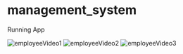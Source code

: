 # management_system

Running App

![employeeVideo1](https://user-images.githubusercontent.com/68035179/114592207-50b09a80-9c50-11eb-8da7-c54437e326f8.gif)
![employeeVideo2](https://user-images.githubusercontent.com/68035179/114592228-54dcb800-9c50-11eb-8397-d09b142415bf.gif)
![employeeVideo3](https://user-images.githubusercontent.com/68035179/114592262-5908d580-9c50-11eb-9930-1c0c5ccde928.gif)
